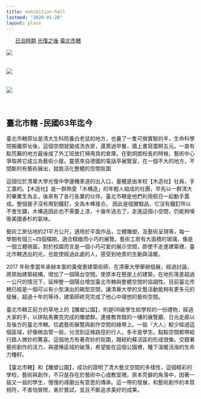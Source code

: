 ```yaml
---
title: exhibition-hall
lastmod: "2020-01-28"
layout: place
---
```


<div class="page-place container-fluid">

<ul class="tab">
    <a href="/about/place/zyxel/">日治時期</a>
    <a href="/about/place/exhibition-hall/">光復之後</a>
    <a href="/about/place/art-workshop/" class="active">臺北市轄</a>
</ul>

<div class="row">
<div class="col-lg-6" style="padding-right: 60px">

<img class="w-100" src="https://i.imgur.com/Yb2w790h.png"/>
<br>
<br>
<br>
<img class="w-100" src="https://i.imgur.com/kLXr8sqh.png"/>
<br>
<br>
<br>
<img class="w-100" src="https://i.imgur.com/TQjJ0F7h.png"/>
<br>
<br>
<br>


</div>
<div class="col-lg-6">

## 臺北市轄 -民國63年迄今

臺北市轄原址是清大生科院養白老鼠的地方，也養了一隻可做實驗的羊，生命科學院搬離原址後，這個空間就變成洗衣房，還賣過早餐，牆上書寫蛋餅五元。一直有點荒蕪的地方最後成了外工班放打掃用具的倉庫。在劉炯朗校長的時候，藝術中心爭取將它成立為藝術小屋。靈感來自德國的電話亭展覽室，在一個不大的地方，不間斷的有藝術展出，就能活化整體的空間氛圍

這個位於清華大學光復中學邊機車道的出入口，量體是由本校【木造社】社員，手工蓋的。【木造社】是一群熱愛「木構造」的年輕人組成的社團，早先以一群清大的畢業生為主，後來有了各行各業的伙伴。臺北市轄是他們利用假日一起動手蓋成。整個屋子沒有用到鐵釘，全為木榫接合。 因此是個實驗品，它沒有鐵釘所以不會生鏽，木構造因此也不需要上漆，十幾年過去了，走進這個小空間，仍能夠嗅吸美國香杉的氣味。

藝術工房佔地約21平方公尺，適用於平面作品，立體雕塑，及藝術呈現等，每一學期有個三~四個檔期，適合精緻而小巧的展覽。藝術工房有大面積的玻璃，像是一個立體視窗。對於校園而言是一個小巧可愛的展示空間，即使不走進建築裡，臺北市轄透出的光，也能使經過此處的人，感受到地景的生動與溫暖。

2017 年秋季當年承辦本案的黃俊憲建築術師，在清華大學舉辦個展，經過討論，將原始建築結構，增加了一個陽台空間。使原本在懸崖上的建築，在地形落差超過一公尺的情況下，延伸整一個陽台增加臺北市轄與整體空間的協調性。目前臺北市轄已經是一個可以有小型演出的箱型空間，讓清華大學的文藝活動能夠有更多元的發展，超過十年的等待，建築師終究完成了他心中理想的藝術空間。

臺北市轄正前方的草地上的【雕塑公園】，則是08級學生給學校的一份禮物，經過大家的手，以拼貼馬賽克完成的雕塑群。連接教育館的一樓的展覽廳、日光走廊以及後方的臺北市轄。位處藝術展覽與創作空間的綠帶上。一般『大人』較少經過這個區域，好像微血管一般，分流到這條路徑的行人，多半是學生。點點空間都帶給行路人微妙的驚喜。這個地方有著奇妙的氛圍，跟紐約蘇活區的形成很像。交錯著藝術創作的活力，與邊陲區域的破落，希望能在這個公園裡，種下溫暖活潑的生命力種籽。

【臺北市轄】和【雕塑公園】，成功的證明了清大藝文空間的多樣性，這個精彩的學校，藝術與創作，不只是存在於藝術中心或教室裡。原本荒僻的角落中，因著一屆又一屆的學生，慢慢的琢磨出有意思的傳承。這一帶的發展，和藝術創作的本質相符，不害怕冒險，勇於嘗試，並且不斷追求美好的成果。
</div>
</div>
</div>